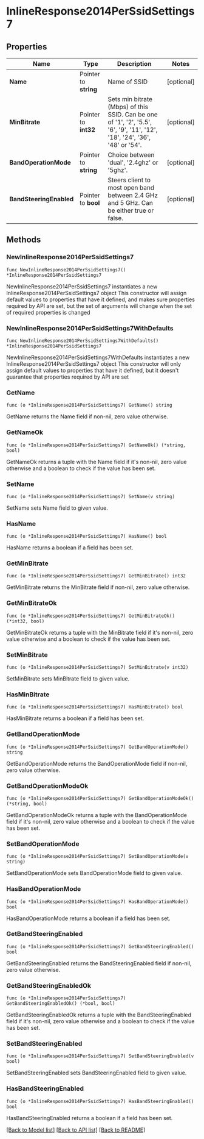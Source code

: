 # InlineResponse2014PerSsidSettings7

## Properties

Name | Type | Description | Notes
------------ | ------------- | ------------- | -------------
**Name** | Pointer to **string** | Name of SSID | [optional] 
**MinBitrate** | Pointer to **int32** | Sets min bitrate (Mbps) of this SSID. Can be one of &#39;1&#39;, &#39;2&#39;, &#39;5.5&#39;, &#39;6&#39;, &#39;9&#39;, &#39;11&#39;, &#39;12&#39;, &#39;18&#39;, &#39;24&#39;, &#39;36&#39;, &#39;48&#39; or &#39;54&#39;. | [optional] 
**BandOperationMode** | Pointer to **string** | Choice between &#39;dual&#39;, &#39;2.4ghz&#39; or &#39;5ghz&#39;. | [optional] 
**BandSteeringEnabled** | Pointer to **bool** | Steers client to most open band between 2.4 GHz and 5 GHz. Can be either true or false. | [optional] 

## Methods

### NewInlineResponse2014PerSsidSettings7

`func NewInlineResponse2014PerSsidSettings7() *InlineResponse2014PerSsidSettings7`

NewInlineResponse2014PerSsidSettings7 instantiates a new InlineResponse2014PerSsidSettings7 object
This constructor will assign default values to properties that have it defined,
and makes sure properties required by API are set, but the set of arguments
will change when the set of required properties is changed

### NewInlineResponse2014PerSsidSettings7WithDefaults

`func NewInlineResponse2014PerSsidSettings7WithDefaults() *InlineResponse2014PerSsidSettings7`

NewInlineResponse2014PerSsidSettings7WithDefaults instantiates a new InlineResponse2014PerSsidSettings7 object
This constructor will only assign default values to properties that have it defined,
but it doesn't guarantee that properties required by API are set

### GetName

`func (o *InlineResponse2014PerSsidSettings7) GetName() string`

GetName returns the Name field if non-nil, zero value otherwise.

### GetNameOk

`func (o *InlineResponse2014PerSsidSettings7) GetNameOk() (*string, bool)`

GetNameOk returns a tuple with the Name field if it's non-nil, zero value otherwise
and a boolean to check if the value has been set.

### SetName

`func (o *InlineResponse2014PerSsidSettings7) SetName(v string)`

SetName sets Name field to given value.

### HasName

`func (o *InlineResponse2014PerSsidSettings7) HasName() bool`

HasName returns a boolean if a field has been set.

### GetMinBitrate

`func (o *InlineResponse2014PerSsidSettings7) GetMinBitrate() int32`

GetMinBitrate returns the MinBitrate field if non-nil, zero value otherwise.

### GetMinBitrateOk

`func (o *InlineResponse2014PerSsidSettings7) GetMinBitrateOk() (*int32, bool)`

GetMinBitrateOk returns a tuple with the MinBitrate field if it's non-nil, zero value otherwise
and a boolean to check if the value has been set.

### SetMinBitrate

`func (o *InlineResponse2014PerSsidSettings7) SetMinBitrate(v int32)`

SetMinBitrate sets MinBitrate field to given value.

### HasMinBitrate

`func (o *InlineResponse2014PerSsidSettings7) HasMinBitrate() bool`

HasMinBitrate returns a boolean if a field has been set.

### GetBandOperationMode

`func (o *InlineResponse2014PerSsidSettings7) GetBandOperationMode() string`

GetBandOperationMode returns the BandOperationMode field if non-nil, zero value otherwise.

### GetBandOperationModeOk

`func (o *InlineResponse2014PerSsidSettings7) GetBandOperationModeOk() (*string, bool)`

GetBandOperationModeOk returns a tuple with the BandOperationMode field if it's non-nil, zero value otherwise
and a boolean to check if the value has been set.

### SetBandOperationMode

`func (o *InlineResponse2014PerSsidSettings7) SetBandOperationMode(v string)`

SetBandOperationMode sets BandOperationMode field to given value.

### HasBandOperationMode

`func (o *InlineResponse2014PerSsidSettings7) HasBandOperationMode() bool`

HasBandOperationMode returns a boolean if a field has been set.

### GetBandSteeringEnabled

`func (o *InlineResponse2014PerSsidSettings7) GetBandSteeringEnabled() bool`

GetBandSteeringEnabled returns the BandSteeringEnabled field if non-nil, zero value otherwise.

### GetBandSteeringEnabledOk

`func (o *InlineResponse2014PerSsidSettings7) GetBandSteeringEnabledOk() (*bool, bool)`

GetBandSteeringEnabledOk returns a tuple with the BandSteeringEnabled field if it's non-nil, zero value otherwise
and a boolean to check if the value has been set.

### SetBandSteeringEnabled

`func (o *InlineResponse2014PerSsidSettings7) SetBandSteeringEnabled(v bool)`

SetBandSteeringEnabled sets BandSteeringEnabled field to given value.

### HasBandSteeringEnabled

`func (o *InlineResponse2014PerSsidSettings7) HasBandSteeringEnabled() bool`

HasBandSteeringEnabled returns a boolean if a field has been set.


[[Back to Model list]](../README.md#documentation-for-models) [[Back to API list]](../README.md#documentation-for-api-endpoints) [[Back to README]](../README.md)


